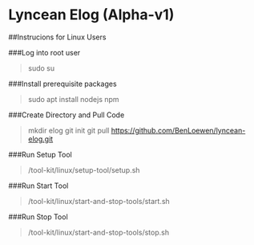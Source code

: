 # Lyncean Elog (Alpha-v1)

##Instrucions for Linux Users

###Log into root user
> sudo su

###Install prerequisite packages
> sudo apt install nodejs npm

###Create Directory and Pull Code
> mkdir elog
> git init
> git pull https://github.com/BenLoewen/lyncean-elog.git

###Run Setup Tool
> /tool-kit/linux/setup-tool/setup.sh

###Run Start Tool
> /tool-kit/linux/start-and-stop-tools/start.sh

###Run Stop Tool
> /tool-kit/linux/start-and-stop-tools/stop.sh

